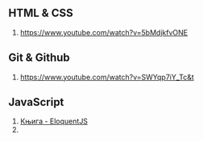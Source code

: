 ## HTML & CSS

1. https://www.youtube.com/watch?v=5bMdjkfvONE

## Git & Github

1. https://www.youtube.com/watch?v=SWYqp7iY_Tc&t

## JavaScript

1. [Књига - EloquentJS](https://eloquentjavascript.net/)
2. []()



